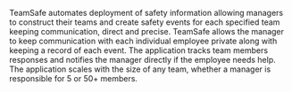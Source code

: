 TeamSafe automates deployment of safety information allowing managers to construct their teams and create safety events for each specified team keeping communication, direct and precise. TeamSafe allows the manager to keep communication with each individual employee private along with keeping a record of each event. The application tracks team members responses and notifies the manager directly if the employee needs help. The application scales with the size of any team, whether a manager is responsible for 5 or 50+ members.
